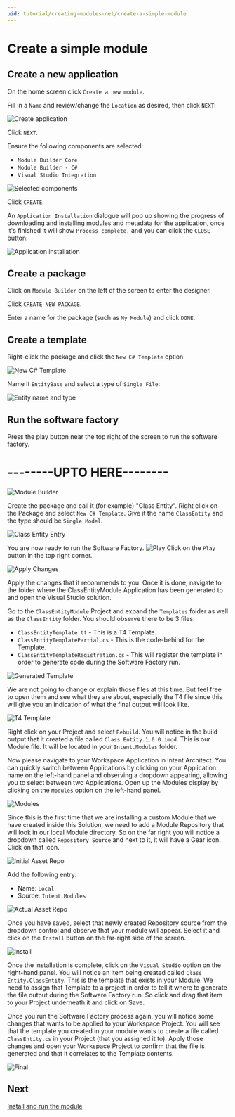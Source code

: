 ```yaml
---
uid: tutorial/creating-modules-net/create-a-simple-module
---
```

# Create a simple module

## Create a new application

On the home screen click `Create a new module`.

Fill in a `Name` and review/change the `Location` as desired, then click `NEXT`:

![Create application](images/create-application.png)

Click `NEXT`.

Ensure the following components are selected:
- `Module Builder Core`
- `Module Builder - C#`
- `Visual Studio Integration`

![Selected components](images/selected-components.png)

Click `CREATE`.

An `Application Installation` dialogue will pop up showing the progress of downloading and installing modules and metadata for the application, once it's finished it will show `Process complete.` and you can click the `CLOSE` button:

![Application installation](images/application-installation.png)

## Create a package

Click on `Module Builder` on the left of the screen to enter the designer.

Click `CREATE NEW PACKAGE`.

Enter a name for the package (such as `My Module`) and click `DONE`.

## Create a template

Right-click the package and click the `New C# Template` option:

![New C# Template](images/new-csharp-template.png)

Name it `EntityBase` and select a type of `Single File`:

![Entity name and type](images/template-name-and-type.png)

## Run the software factory

Press the play button near the top right of the screen to run the software factory.




# --------UPTO HERE--------


![Module Builder](images/old/Designer_ModuleBuilder.png)

Create the package and call it (for example) "Class Entity".
Right click on the Package and select `New C# Template`.
Give it the name `ClassEntity` and the type should be `Single Model`.

![Class Entity Entry](images/old/Designer_ClassEntity_Entry.png)

You are now ready to run the Software Factory. 
![Play](images/old/Run_Software_Factory.png)
Click on the `Play` button in the top right corner.

![Apply Changes](images/old/Apply_Changes.png)

Apply the changes that it recommends to you.
Once it is done, navigate to the folder where the ClassEntityModule Application has been generated to and open the Visual Studio solution.

Go to the `ClassEntityModule` Project and expand the `Templates` folder as well as the `ClassEntity` folder. You should observe there to be 3 files:

 - `ClassEntityTemplate.tt` - This is a T4 Template.
 - `ClassEntityTemplatePartial.cs` - This is the code-behind for the Template.
 - `ClassEntityTemplateRegistration.cs` - This will register the template in order to generate code during the Software Factory run.

![Generated Template](images/old/Generated_Project_ClassEntity.png)

We are not going to change or explain those files at this time. But feel free to open them and see what they are about, especially the T4 file since this will give you an indication of what the final output will look like.

![T4 Template](images/old/Generated_ClassEntity_Template.png)

Right click on your Project and select `Rebuild`.
You will notice in the build output that it created a file called `Class Entity.1.0.0.imod`. This is our Module file. It will be located in your `Intent.Modules` folder.

Now please navigate to your Workspace Application in Intent Architect. You can quickly switch between Applications by clicking on your Application name on the left-hand panel and observing a dropdown appearing, allowing you to select between two Applications.
Open up the Modules display by clicking on the `Modules` option on the left-hand panel.

![Modules](images/old/Modules_Button.png)

Since this is the first time that we are installing a custom Module that we have created inside this Solution, we need to add a Module Repository that will look in our local Module directory. So on the far right you will notice a dropdown called `Repository Source` and next to it, it will have a Gear icon. Click on that icon.

![Initial Asset Repo](images/old/Asset_Repo_Initial.png)

Add the following entry:
 - Name: `Local`
 - Source: `Intent.Modules`

![Actual Asset Repo](images/old/Asset_Repo_Local.png)

Once you have saved, select that newly created Repository source from the dropdown control and observe that your module will appear.
Select it and click on the `Install` button on the far-right side of the screen.

![Install](images/old/Install_Local_Module.png)

Once the installation is complete, click on the `Visual Studio` option on the right-hand panel.
You will notice an item being created called `Class Entity.ClassEntity`. This is the template that exists in your Module.
We need to assign that Template to a project in order to tell it where to generate the file output during the Software Factory run.
So click and drag that item to your Project underneath it and click on Save.

Once you run the Software Factory process again, you will notice some changes that wants to be applied to your Workspace Project. You will see that the template you created in your module wants to create a file called `ClassEntity.cs` in your Project (that you assigned it to). Apply those changes and open your Workspace Project to confirm that the file is generated and that it correlates to the Template contents.

![Final](images/old/Generated_ClassEntity_Actual.png)


## Next

[Install and run the module](xref:tutorial/creating-modules-net/install-and-run-the-module)

